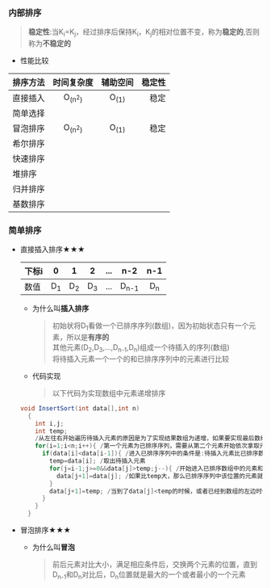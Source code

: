 ### 内部排序
  > **稳定性**:当K<sub>i</sub>=K<sub>j</sub>，经过排序后保持K<sub>i</sub>，K<sub>j</sub>的相对位置不变，称为**稳定的**,否则称为**不稳定的**
  + 性能比较
  
  |排序方法|时间复杂度|辅助空间|稳定性|
  |:-----|:-----:|:-----:|-----:|
  |直接插入|O<sub>(n<sup>2</sup>)</sub>|O<sub>(1)</sub>|稳定|
  |简单选择||||
  |冒泡排序|O<sub>(n<sup>2</sup>)</sub>|O<sub>(1)</sub>|稳定|
  |希尔排序||||
  |快速排序||||
  |堆排序||||
  |归并排序||||
  |基数排序||||
### 简单排序
  + 直接插入排序★★★
  
    |下标i|0|1|2|...|n-2|n-1|
    |:---|:---:|:---:|:---:|:---:|:---:|:---:|
    |数值|D<sub>1</sub>|D<sub>2</sub>|D<sub>3</sub>|...|D<sub>n-1</sub>|D<sub>n</sub>|

    + 为什么叫**插入排序**
      > 初始状将D<sub>1</sub>看做一个已排序序列(数组)，因为初始状态只有一个元素，所以是**有序的**<br>
        其他元素(D<sub>2</sub>,D<sub>3</sub>,...,D<sub>n-1</sub>,D<sub>n</sub>)组成一个待插入的序列(数组)<br>
        将待插入元素一个一个的和已排序序列中的元素进行比较
    + 代码实现
      > 以下代码为实现数组中元素递增排序
    ```java
    void InsertSort(int data[],int n)
      {
        int i,j;
        int temp;
        /从左往右开始遍历待插入元素的原因是为了实现结果数组为递增，如果要实现最后数组为递减，则需要从右往左遍历，那么最右第一个元素为初始化已排序序列
        for(i=1;i<n;i++){ /第一个元素为已排序序列，需要从第二个元素开始依次拿取元素到已排序序列中对比
          if(data[i]<data[i-1]){ /进入已排序序列中的条件是:待插入元素比已排序数组中的最后一个值要小
            temp=data[i]; /取出待插入元素
            for(j=i-1;j>=0&&data[j]>temp;j--){ /开始进入已排序数组中的元素和待插入数据的对比循环，在已排序序列中从右往左的元素跟temp比较大小
              data[j+1]=data[j]; /如果比temp大，那么已排序序列中该位置的元素就需要后移一位
            }
            data[j+1]=temp; /当到了data[j]<temp的时候，或者已经到数组的左边时候j<0了，此时temp的元素就该放在data[j]的右边
          }
        }
      }
    ```
  + 冒泡排序★★★
    + 为什么叫**冒泡**
      > 前后元素对比大小，满足相应条件后，交换两个元素的位置，直到D<sub>n-1</sub>和D<sub>n</sub>对比后，D<sub>n</sub>位置就是最大的一个或者最小的一个元素
  
